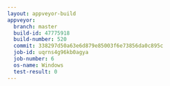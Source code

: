 ```yaml
---
layout: appveyor-build
appveyor:
  branch: master
  build-id: 47775918
  build-number: 520
  commit: 338297d50a63e6d879e85003f6e73856da0c895c
  job-id: uqrns4g96kb0agya
  job-number: 6
  os-name: Windows
  test-result: 0
---
```

